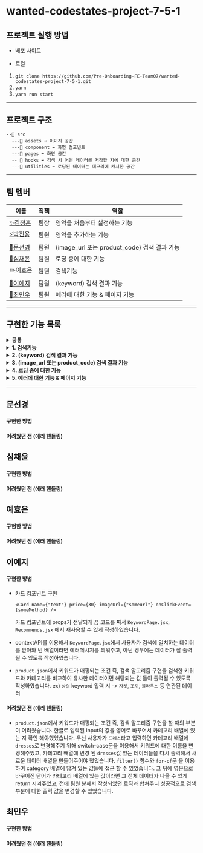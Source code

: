 # wanted-codestates-project-7-5-1

## 프로젝트 실행 방법

- 배포 사이트

- 로컬

1. `git clone https://github.com/Pre-Onboarding-FE-Team07/wanted-codestates-project-7-5-1.git`
2. `yarn`
3. `yarn run start`

---

## 프로젝트 구조

```
--📁 src
  ---📁 assets ➡ 이미지 공간
  ---📁 component ➡ 화면 컴포넌트
  ---📁 pages ➡ 화면 공간
  -- 📁 hooks ➡ 검색 시 어떤 데이터를 저장할 지에 대한 공간
  ---📁 utilities ➡ 로딩된 데이터는 메모리에 캐시한 공간
```

---

## 팀 멤버

| 이름                                       | 직책 | 역할                                         |
| ------------------------------------------ | ---- | -------------------------------------------- |
| [✨김정훈](https://github.com/jeonghun10)  | 팀장 | 영역을 처음부터 설정하는 기능                |
| [⚡️박진용](https://github.com/jinyongp)   | 팀원 | 영역을 추가하는 기능                         |
| [🎨문선경](https://github.com/dev-seomoon) | 팀원 | (image_url 또는 product_code) 검색 결과 기능 |
| [🚀심채윤](https://github.com/Lela12)      | 팀원 | 로딩 중에 대한 기능                          |
| [✏️예효은](https://github.com/ye-yo)       | 팀원 | 검색기능                                     |
| [🔨이예지](https://github.com/Lee-ye-ji)   | 팀원 | (keyword) 검색 결과 기능                     |
| [🚚최민우](https://github.com/exxocism)    | 팀원 | 에러에 대한 기능 & 페이지 기능               |

---

## 구현한 기능 목록

<details>	
  <summary><b>공통</b></summary>
  <br/>
  <ul>
    <li>url에 검색 쿼리에 사용한 데이터가 직관적으로 보여야함</li>
    <li>PXL 로고를 클릭 시에 첫 페이지로 돌아와야 함</li>
    <li>반응형으로 구현</li>
    <li>+)검색어 강조</li>
   </ul>
</details>
<details>	
  <summary><b>1. 검색기능</b></summary>
  <br/>
  <ul>
    <li>전체적인 검색 페이지 화면 개발</li>
    <li>검색 시 검색 데이터 호출하는 로직 작성</li>
    <li>검색 후 데이터 사용자가 어떤 걸 입력했는것 까지 구현</li>
   </ul>
</details>
<details>	
  <summary><b>2. (keyword) 검색 결과 기능</b></summary>
  <br/>
  <ul>
    <li>Card 컴포넌트 만드는 화면 개발</li>
    <li>매핑 기준을 설정해 image_urls의 값에 있는 이미지를 화면에 출력</li>
    <li>이미지는 클릭 시에 image_url로 라우팅 되도록 처리</li>
    <li>출력하는 정보는 ‘name’, ‘price’, ‘image_url’의 이미지</li>
   </ul>
</details>
<details>	
  <summary><b>3. (image_url 또는 product_code) 검색 결과 기능</b></summary>
  <br/>
  <ul>
    <li>Card 컴포넌트 만드는 화면 개발</li>
    <li>검색 결과 페이지 구현</li>
    <li>좌측의 ATTRIBUTES 정보 출력, ITEMS 정보 출력</li>
    <li>우측의 ‘name’, ‘price’, ‘image_url’의 이미지 출력 및 product_url의 정보로 라우팅</li>
   </ul>
</details>
<details>	
  <summary><b>4. 로딩 중에 대한 기능</b></summary>
  <br/>
  <ul>
    <li>데이터가 로딩 중인 경우, 로딩 중임을 알리는 UI 만들기</li>
    <li>로딩 중에는 별도 액션이 일어나는 것 막기</li>
    <li>+) 한번 로딩된 데이터는 메모리에 캐시하고, 새로고침 시에는 http요청을 하지 말고 캐시된 데이터를 불러와 랜더링</li>
   </ul>
</details>
<details>	
  <summary><b>5. 에러에 대한 기능 & 페이지 기능</b></summary>
  <br/>
  <ul>
    <li>에러 처리</li>
    - 호출 중 에러가 발생했을 때의 처리를 한 경우
    - 오류가 발생한 경우를 체크하는 경우
    - 오류가 발생했음을 사용자에게 인지 시킨 경우(오류 발생했다는 화면 구현)
    <li>페이지 네이션 or More 버튼 UI 구현</li>
    - 데이터를 자른 후 사용자 요청에 맞게 데이터가 보일 수 있도록 구현
   </ul>
</details>

---

## 문선경

#### 구현한 방법

#### 어려웠던 점 (에러 핸들링)

## 심채윤

#### 구현한 방법

#### 어려웠던 점 (에러 핸들링)

## 예효은

#### 구현한 방법

#### 어려웠던 점 (에러 핸들링)

## 이예지

#### 구현한 방법

- 카드 컴포넌트 구현

  ```
  <Card name={"text"} price={30} imageUrl={"someurl"} onClickEvent={someMethod} />
  ```

  카드 컴포넌트에 props가 전달되게 끔 코드를 짜서 `KeywordPage.jsx`, `Recommends.jsx` 에서 재사용할 수 있게 작성하였습니다.

- contextAPI를 이용해서 `KeywordPage.jsx`에서 사용자가 검색에 일치하는 데이터를 받아와 빈 배열이라면 에러메시지를 띄워주고, 아닌 경우에는 데이터가 잘 출력될 수 있도록 작성하였습니다.
- `product.json`에서 키워드가 매핑되는 조건 즉, 검색 알고리즘 구현을 검색한 키워드와 카테고리를 비교하여 유사한 데이터이면 해당되는 값 들이 출력될 수 있도록 작성하였습니다.
  ex) `상의` keyword 입력 시 -> `자켓`, `조끼`, `블라우스` 등 연관된 데이터

#### 어려웠던 점 (에러 핸들링)

- `product.json`에서 키워드가 매핑되는 조건 즉, 검색 알고리즘 구현을 할 때의 부분이 어려웠습니다. 한글로 입력된 input의 값을 영어로 바꾸어서 카테고리 배열에 있는 지 확인 해야했었습니다. 우선 사용자가 `드레스`라고 입력하면 카테고리 배열에 `dresses`로 변경해주기 위해 switch-case문을 이용해서 키워드에 대한 이름을 변경해주었고, 카테고리 배열에 변경 된 `dresses`값 있는 데이터들을 다시 출력해서 새로운 데이터 배열을 만들어주어야 했었습니다. `filter()` 함수와 `for-of`문 을 이용하여 category 배열에 담겨 있는 값들에 접근 할 수 있었습니다. 그 뒤에 영문으로 바꾸어진 단어가 카테고리 배열에 있는 값이라면 그 전체 데이터가 나올 수 있게 return 시켜주었고, 전에 팀원 분께서 작성되었던 로직과 합쳐주니 성공적으로 검색 부분에 대한 출력 값을 변경할 수 있었습니다.

## 최민우

#### 구현한 방법

#### 어려웠던 점 (에러 핸들링)
